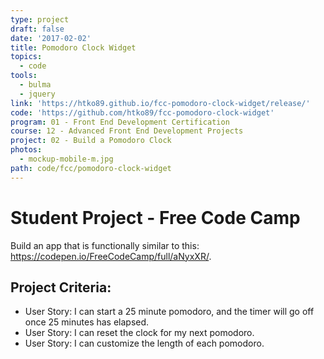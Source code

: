 ```yaml
---
type: project
draft: false
date: '2017-02-02'
title: Pomodoro Clock Widget
topics:
  - code
tools:
  - bulma
  - jquery
link: 'https://htko89.github.io/fcc-pomodoro-clock-widget/release/'
code: 'https://github.com/htko89/fcc-pomodoro-clock-widget'
program: 01 - Front End Development Certification
course: 12 - Advanced Front End Development Projects
project: 02 - Build a Pomodoro Clock
photos:
  - mockup-mobile-m.jpg
path: code/fcc/pomodoro-clock-widget
---
```

# Student Project - Free Code Camp
Build an app that is functionally similar to this: https://codepen.io/FreeCodeCamp/full/aNyxXR/.

## Project Criteria:
* User Story: I can start a 25 minute pomodoro, and the timer will go off once 25 minutes has elapsed.
* User Story: I can reset the clock for my next pomodoro.
* User Story: I can customize the length of each pomodoro.
